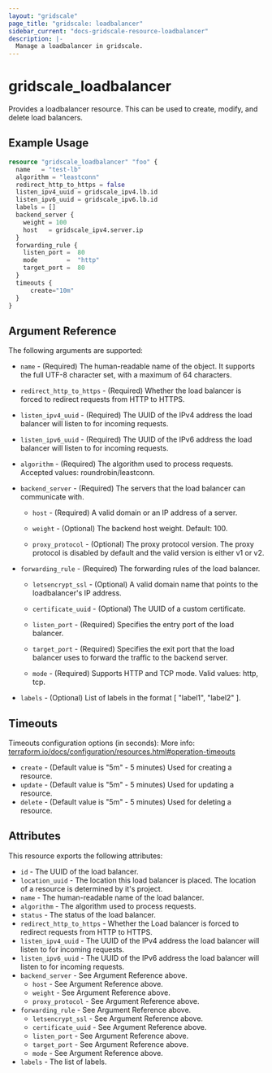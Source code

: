 ```yaml
---
layout: "gridscale"
page_title: "gridscale: loadbalancer"
sidebar_current: "docs-gridscale-resource-loadbalancer"
description: |-
  Manage a loadbalancer in gridscale.
---
```


# gridscale_loadbalancer

Provides a loadbalancer resource. This can be used to create, modify, and delete load balancers.

## Example Usage

```terraform
resource "gridscale_loadbalancer" "foo" {
  name   = "test-lb"
  algorithm = "leastconn"
  redirect_http_to_https = false
  listen_ipv4_uuid = gridscale_ipv4.lb.id
  listen_ipv6_uuid = gridscale_ipv6.lb.id
  labels = []
  backend_server {
    weight = 100
    host   = gridscale_ipv4.server.ip
  }
  forwarding_rule {
    listen_port =  80
    mode        =  "http"
    target_port =  80
  }
  timeouts {
      create="10m"
  }
}
```

## Argument Reference

The following arguments are supported:

* `name` - (Required) The human-readable name of the object. It supports the full UTF-8 character set, with a maximum of 64 characters.

* `redirect_http_to_https` - (Required) Whether the load balancer is forced to redirect requests from HTTP to HTTPS.

* `listen_ipv4_uuid` - (Required) The UUID of the IPv4 address the load balancer will listen to for incoming requests.

* `listen_ipv6_uuid` - (Required) The UUID of the IPv6 address the load balancer will listen to for incoming requests.

* `algorithm` - (Required) The algorithm used to process requests. Accepted values: roundrobin/leastconn.

* `backend_server` - (Required) The servers that the load balancer can communicate with.

  * `host` - (Required) A valid domain or an IP address of a server.

  * `weight` - (Optional) The backend host weight. Default: 100.
  
  * `proxy_protocol` - (Optional) The proxy protocol version. The proxy protocol is disabled by default and the valid version is either v1 or v2.


* `forwarding_rule` - (Required) The forwarding rules of the load balancer.

  *  `letsencrypt_ssl` - (Optional) A valid domain name that points to the loadbalancer's IP address.

  *  `certificate_uuid` - (Optional) The UUID of a custom certificate.

  *  `listen_port` - (Required) Specifies the entry port of the load balancer.

  *  `target_port` - (Required) Specifies the exit port that the load balancer uses to forward the traffic to the backend server.

  *  `mode` - (Required) Supports HTTP and TCP mode. Valid values: http, tcp.

* `labels` - (Optional) List of labels in the format [ "label1", "label2" ].

## Timeouts

Timeouts configuration options (in seconds):
More info: [terraform.io/docs/configuration/resources.html#operation-timeouts](https://www.terraform.io/docs/configuration/resources.html#operation-timeouts)

* `create` - (Default value is "5m" - 5 minutes) Used for creating a resource.
* `update` - (Default value is "5m" - 5 minutes) Used for updating a resource.
* `delete` - (Default value is "5m" - 5 minutes) Used for deleting a resource.

## Attributes

This resource exports the following attributes:

* `id` - The UUID of the load balancer.
* `location_uuid` - The location this load balancer is placed. The location of a resource is determined by it's project.
* `name` - The human-readable name of the load balancer.
* `algorithm` - The algorithm used to process requests.
* `status` - The status of the load balancer.
* `redirect_http_to_https` - Whether the Load balancer is forced to redirect requests from HTTP to HTTPS.
* `listen_ipv4_uuid` - The UUID of the IPv4 address the load balancer will listen to for incoming requests.
* `listen_ipv6_uuid` - The UUID of the IPv6 address the load balancer will listen to for incoming requests.
* `backend_server` - See Argument Reference above.
  * `host` - See Argument Reference above.
  * `weight` - See Argument Reference above.
  * `proxy_protocol` - See Argument Reference above.
* `forwarding_rule` - See Argument Reference above.
  * `letsencrypt_ssl` - See Argument Reference above.
  * `certificate_uuid` - See Argument Reference above.
  * `listen_port` - See Argument Reference above.
  * `target_port` - See Argument Reference above.
  * `mode` - See Argument Reference above.
* `labels` - The list of labels.
